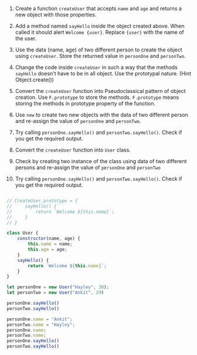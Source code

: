 1. Create a function `createUser` that accepts `name` and `age` and returns a new object with those properties.

2. Add a method named `sayHello` inside the object created above. When called it should alert `Welcome {user}`. Replace `{user}` with the name of the user.

3. Use the data (name, age) of two different person to create the object using `createUser`. Store the returned value in `personOne` and `personTwo`.

4. Change the code inside `createUser` in such a way that the methods `sayHello` doesn't have to be in all object. Use the prototypal nature. (Hint Object.create())

5. Convert the `createUser` function into Pseudoclassical pattern of object creation. Use `F.prototype` to store the methods. `F.prototype` means storing the methods in prototype property of the function.

6. Use `new` to create two new objects with the data of two different person and re-assign the value of `personOne` and `personTwo`.

7. Try calling `personOne.sayHello()` and `personTwo.sayHello()`. Check if you get the required output.

8. Convert the `createUser` function into `User` class.

9. Check by creating two instance of the class using data of two different persons and re-assign the value of `personOne` and `personTwo`

10. Try calling `personOne.sayHello()` and `personTwo.sayHello()`. Check if you get the required output.

```js

// CreateUser.prototype = {
//     sayHello() {
//         return `Welcome ${this.name}`;
//     }
// }

class User {
    constructor(name, age) {
        this.name = name;
        this.age = age;
    }
    sayHello() {
        return `Welcome ${this.name}`;
    }
}

let personOne = new User("Hayley", 38);
let personTwo = new User("Ankit", 29)

personOne.sayHello()
personTwo.sayHello()

personOne.name = "Ankit";
personTwo.name = "Hayley";
personOne.name;
personTwo.name;
personOne.sayHello()
personTwo.sayHello()
```
